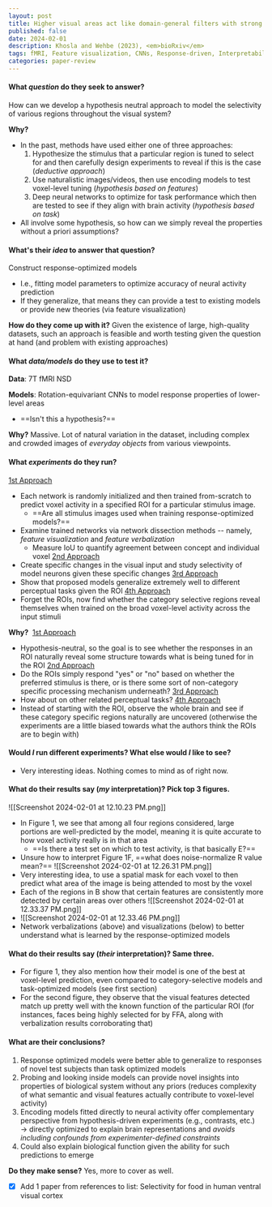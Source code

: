 ```yaml
---
layout: post
title: Higher visual areas act like domain-general filters with strong selectivity and functional specialization
published: false
date: 2024-02-01
description: Khosla and Wehbe (2023), <em>bioRxiv</em>
tags: fMRI, Feature visualization, CNNs, Response-driven, Interpretability, Visual system
categories: paper-review
---
```


#### What *question* do they seek to answer? 
How can we develop a hypothesis neutral approach to model the selectivity of various regions throughout the visual system?

**Why?**
* In the past, methods have used either one of three approaches:
	1. Hypothesize the stimulus that a particular region is tuned to select for and then carefully design experiments to reveal if this is the case (*deductive approach*)
	2. Use naturalistic images/videos, then use encoding models to test voxel-level tuning (*hypothesis based on features*)
	3. Deep neural networks to optimize for task performance which then are tested to see if they align with brain activity (*hypothesis based on task*)
* All involve some hypothesis, so how can we simply reveal the properties without a priori assumptions?  

#### What's their *idea* to answer that question? 

Construct response-optimized models
* I.e., fitting model parameters to optimize accuracy of neural activity prediction
* If they generalize, that means they can provide a test to existing models or provide new theories (via feature visualization)

**How do they come up with it?**
Given the existence of large, high-quality datasets, such an approach is feasible and worth testing given the question at hand (and problem with existing approaches)

#### What *data/models* do they use to test it? 

**Data**: 7T fMRI NSD 

**Models**: Rotation-equivariant CNNs to model response properties of lower-level areas 
* ==Isn't this a hypothesis?==

**Why?**
Massive. Lot of natural variation in the dataset, including complex and crowded images of *everyday objects* from various viewpoints.
#### What *experiments* do they run? 
<u>1st Approach</u>
* Each network is randomly initialized and then trained from-scratch to predict voxel activity in a specified ROI for a particular stimulus image.
	* ==Are all stimulus images used when training response-optimized models?==
* Examine trained networks via network dissection methods -- namely, *feature visualization* and *feature verbalization* 
	* Measure IoU to quantify agreement between concept and individual voxel
<u>2nd Approach</u>
* Create specific changes in the visual input and study selectivity of model neurons given these specific changes
<u>3rd Approach</u>
* Show that proposed models generalize extremely well to different perceptual tasks given the ROI 
<u>4th Approach</u>
* Forget the ROIs, now find whether the category selective regions reveal themselves when trained on the broad voxel-level activity across the input stimuli

**Why?** 
<u>1st Approach</u>
* Hypothesis-neutral, so the goal is to see whether the responses in an ROI naturally reveal some structure towards what is being tuned for in the ROI
<u>2nd Approach</u>
* Do the ROIs simply respond "yes" or "no" based on whether the preferred stimulus is there, or is there some sort of non-category specific processing mechanism underneath?
<u>3rd Approach</u>
* How about on other related perceptual tasks?
<u>4th Approach</u>
* Instead of starting with the ROI, observe the whole brain and see if these category specific regions naturally are uncovered (otherwise the experiments are a little biased towards what the authors think the ROIs are to begin with)

#### Would *I* run different experiments? What else would *I* like to see?
* Very interesting ideas. Nothing comes to mind as of right now.
  
#### What do their results say (*my* interpretation)? Pick top 3 figures.
![[Screenshot 2024-02-01 at 12.10.23 PM.png]]
  * In Figure 1, we see that among all four regions considered, large portions are well-predicted by the model, meaning it is quite accurate to how voxel activity really is in that area
	  * ==Is there a test set on which to test activity, is that basically E?==
* Unsure how to interpret Figure 1F, ==what does noise-normalize R value mean?==
![[Screenshot 2024-02-01 at 12.26.31 PM.png]]
* Very interesting idea, to use a spatial mask for each voxel to then predict what area of the image is being attended to most by the voxel
* Each of the regions in B show that certain features are consistently more detected by certain areas over others
![[Screenshot 2024-02-01 at 12.33.37 PM.png]]
* ![[Screenshot 2024-02-01 at 12.33.46 PM.png]]
* Network verbalizations (above) and visualizations (below) to better understand what is learned by the response-optimized models
#### What do their results say (*their* interpretation)? Same three.
* For figure 1, they also mention how their model is one of the best at voxel-level prediction, even compared to category-selective models and task-optimized models (see first section)
* For the second figure, they observe that the visual features detected match up pretty well with the known function of the particular ROI (for instances, faces being highly selected for by FFA, along with verbalization results corroborating that)


#### What are their conclusions?
1. Response optimized models were better able to generalize to responses of novel test subjects than task optimized models
2. Probing and looking inside models can provide novel insights into properties of biological system without any priors (reduces complexity of what semantic and visual features actually contribute to voxel-level activity)
3. Encoding models fitted directly to neural activity offer complementary perspective from hypothesis-driven experiments (e.g., contrasts, etc.) $\rightarrow$ directly optimized to explain brain representations and *avoids including confounds from experimenter-defined constraints*
4. Could also explain biological function given the ability for such predictions to emerge 

**Do they make sense?**
Yes, more to cover as well.


- [x] Add 1 paper from references to list: 
Selectivity for food in human ventral visual cortex
